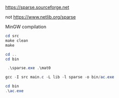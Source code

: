 https://sparse.sourceforge.net

not https://www.netlib.org/sparse

MinGW compilation

```powershell
cd src
make clean
make

cd ..
cd bin

 .\sparse.exe .\mat0
```

```powershell
gcc -I src main.c -L lib -l sparse -o bin/ac.exe

cd bin
.\ac.exe
```
